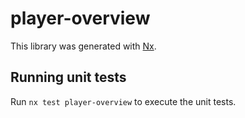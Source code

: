 # player-overview

This library was generated with [Nx](https://nx.dev).

## Running unit tests

Run `nx test player-overview` to execute the unit tests.
